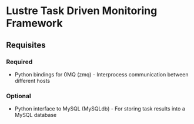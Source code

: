 # Lustre Task Driven Monitoring Framework

## Requisites
### Required
* Python bindings for 0MQ (zmq) - Interprocess communication between different hosts
### Optional
* Python interface to MySQL (MySQLdb) - For storing task results into a MySQL database
